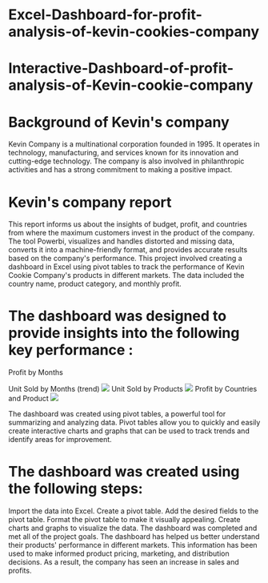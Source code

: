 # Excel-Dashboard-for-profit-analysis-of-kevin-cookies-company
# Interactive-Dashboard-of-profit-analysis-of-Kevin-cookie-company
# Background of Kevin's company
 Kevin Company is a multinational corporation founded in 1995. It operates in technology, manufacturing, and services known for its innovation and cutting-edge technology. The company is also involved in philanthropic activities and has a strong commitment to making a positive impact.

# Kevin's company report
This report informs us about the insights of budget, profit, and countries from where the maximum customers invest in the product of the company. The tool Powerbi, visualizes and handles distorted and missing data, converts it into a machine-friendly format, and provides accurate results based on the company's performance. This project involved creating a dashboard in Excel using pivot tables to track the performance of Kevin Cookie Company's products in different markets. The data included the country name, product category, and monthly profit. 

# The dashboard was designed to provide insights into the following key performance :

Profit by Months 

Unit Sold by Months (trend)
![](Reasorces/unitsoldbymonths.png)
Unit Sold by Products
![](Reasorces/UnitSoldbyProducts.png)
Profit by Countries and Product
![](Reasorces/profitbycountriesandproduc.png)

The dashboard was created using pivot tables, a powerful tool for summarizing and analyzing data. Pivot tables allow you to quickly and easily create interactive charts and graphs that can be used to track trends and identify areas for improvement.

 # The dashboard was created using the following steps:
Import the data into Excel.
Create a pivot table.
Add the desired fields to the pivot table.
Format the pivot table to make it visually appealing.
Create charts and graphs to visualize the data.
The dashboard was completed and met all of the project goals.
The dashboard has helped us better understand their products' performance in different markets. This information has been used to make informed product pricing, marketing, and distribution decisions. As a result, the company has seen an increase in sales and profits.
